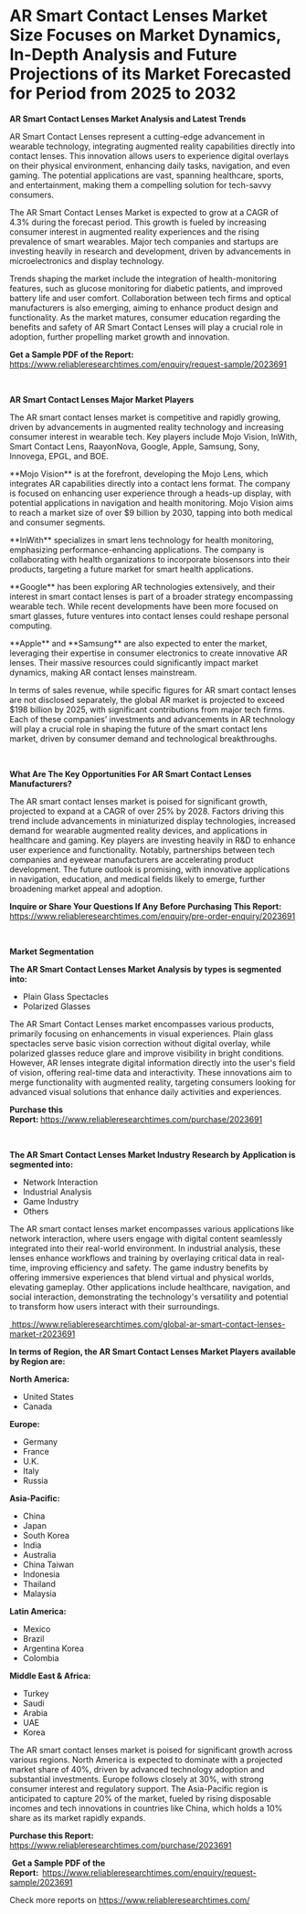 <p><h1>AR Smart Contact Lenses Market Size Focuses on Market Dynamics, In-Depth Analysis and Future Projections of its Market Forecasted for Period from 2025 to 2032</h1></p><p><strong>AR Smart Contact Lenses Market Analysis and Latest Trends</strong></p>
<p><p>AR Smart Contact Lenses represent a cutting-edge advancement in wearable technology, integrating augmented reality capabilities directly into contact lenses. This innovation allows users to experience digital overlays on their physical environment, enhancing daily tasks, navigation, and even gaming. The potential applications are vast, spanning healthcare, sports, and entertainment, making them a compelling solution for tech-savvy consumers.</p><p>The AR Smart Contact Lenses Market is expected to grow at a CAGR of 4.3% during the forecast period. This growth is fueled by increasing consumer interest in augmented reality experiences and the rising prevalence of smart wearables. Major tech companies and startups are investing heavily in research and development, driven by advancements in microelectronics and display technology. </p><p>Trends shaping the market include the integration of health-monitoring features, such as glucose monitoring for diabetic patients, and improved battery life and user comfort. Collaboration between tech firms and optical manufacturers is also emerging, aiming to enhance product design and functionality. As the market matures, consumer education regarding the benefits and safety of AR Smart Contact Lenses will play a crucial role in adoption, further propelling market growth and innovation.</p></p>
<p><strong>Get a Sample PDF of the Report:&nbsp;</strong> <a href="https://www.reliableresearchtimes.com/enquiry/request-sample/2023691?utm_campaign=3322&utm_medium=2&utm_source=Github&utm_content=ia&utm_term=06042025&utm_id=ar-smart-contact-lenses">https://www.reliableresearchtimes.com/enquiry/request-sample/2023691</a></p>
<p>&nbsp;</p>
<p><strong>AR Smart Contact Lenses Major Market Players</strong></p>
<p><p>The AR smart contact lenses market is competitive and rapidly growing, driven by advancements in augmented reality technology and increasing consumer interest in wearable tech. Key players include Mojo Vision, InWith, Smart Contact Lens, RaayonNova, Google, Apple, Samsung, Sony, Innovega, EPGL, and BOE.</p><p>**Mojo Vision** is at the forefront, developing the Mojo Lens, which integrates AR capabilities directly into a contact lens format. The company is focused on enhancing user experience through a heads-up display, with potential applications in navigation and health monitoring. Mojo Vision aims to reach a market size of over $9 billion by 2030, tapping into both medical and consumer segments.</p><p>**InWith** specializes in smart lens technology for health monitoring, emphasizing performance-enhancing applications. The company is collaborating with health organizations to incorporate biosensors into their products, targeting a future market for smart health applications.</p><p>**Google** has been exploring AR technologies extensively, and their interest in smart contact lenses is part of a broader strategy encompassing wearable tech. While recent developments have been more focused on smart glasses, future ventures into contact lenses could reshape personal computing.</p><p>**Apple** and **Samsung** are also expected to enter the market, leveraging their expertise in consumer electronics to create innovative AR lenses. Their massive resources could significantly impact market dynamics, making AR contact lenses mainstream.</p><p>In terms of sales revenue, while specific figures for AR smart contact lenses are not disclosed separately, the global AR market is projected to exceed $198 billion by 2025, with significant contributions from major tech firms. Each of these companies’ investments and advancements in AR technology will play a crucial role in shaping the future of the smart contact lens market, driven by consumer demand and technological breakthroughs.</p></p>
<p>&nbsp;</p>
<p><strong>What Are The Key Opportunities For AR Smart Contact Lenses Manufacturers?</strong></p>
<p><p>The AR smart contact lenses market is poised for significant growth, projected to expand at a CAGR of over 25% by 2028. Factors driving this trend include advancements in miniaturized display technologies, increased demand for wearable augmented reality devices, and applications in healthcare and gaming. Key players are investing heavily in R&D to enhance user experience and functionality. Notably, partnerships between tech companies and eyewear manufacturers are accelerating product development. The future outlook is promising, with innovative applications in navigation, education, and medical fields likely to emerge, further broadening market appeal and adoption.</p></p>
<p><strong>Inquire or Share Your Questions If Any Before Purchasing This Report:</strong> <a href="https://www.reliableresearchtimes.com/enquiry/pre-order-enquiry/2023691?utm_campaign=3322&utm_medium=2&utm_source=Github&utm_content=ia&utm_term=06042025&utm_id=ar-smart-contact-lenses">https://www.reliableresearchtimes.com/enquiry/pre-order-enquiry/2023691</a></p>
<p>&nbsp;</p>
<p><strong>Market Segmentation</strong></p>
<p><strong>The AR Smart Contact Lenses Market Analysis by types is segmented into:</strong></p>
<p><ul><li>Plain Glass Spectacles</li><li>Polarized Glasses</li></ul></p>
<p><p>The AR Smart Contact Lenses market encompasses various products, primarily focusing on enhancements in visual experiences. Plain glass spectacles serve basic vision correction without digital overlay, while polarized glasses reduce glare and improve visibility in bright conditions. However, AR lenses integrate digital information directly into the user's field of vision, offering real-time data and interactivity. These innovations aim to merge functionality with augmented reality, targeting consumers looking for advanced visual solutions that enhance daily activities and experiences.</p></p>
<p><strong>Purchase this Report:&nbsp;</strong><a href="https://www.reliableresearchtimes.com/purchase/2023691?utm_campaign=3322&utm_medium=2&utm_source=Github&utm_content=ia&utm_term=06042025&utm_id=ar-smart-contact-lenses">https://www.reliableresearchtimes.com/purchase/2023691</a></p>
<p>&nbsp;</p>
<p><strong>The AR Smart Contact Lenses Market Industry Research by Application is segmented into:</strong></p>
<p><ul><li>Network Interaction</li><li>Industrial Analysis</li><li>Game Industry</li><li>Others</li></ul></p>
<p><p>The AR smart contact lenses market encompasses various applications like network interaction, where users engage with digital content seamlessly integrated into their real-world environment. In industrial analysis, these lenses enhance workflows and training by overlaying critical data in real-time, improving efficiency and safety. The game industry benefits by offering immersive experiences that blend virtual and physical worlds, elevating gameplay. Other applications include healthcare, navigation, and social interaction, demonstrating the technology's versatility and potential to transform how users interact with their surroundings.</p></p>
<p><a href="https://www.reliableresearchtimes.com/global-ar-smart-contact-lenses-market-r2023691?utm_campaign=3322&utm_medium=2&utm_source=Github&utm_content=ia&utm_term=06042025&utm_id=ar-smart-contact-lenses">&nbsp;https://www.reliableresearchtimes.com/global-ar-smart-contact-lenses-market-r2023691</a></p>
<p><strong>In terms of Region, the AR Smart Contact Lenses Market Players available by Region are:</strong></p>
<p>
    <p> <strong> North America: </strong>
        <ul>
            <li>United States</li>
            <li>Canada</li>
        </ul>
        </p> 
    <p> <strong> Europe: </strong>
        <ul>
            <li>Germany</li>
            <li>France</li>
            <li>U.K.</li>
            <li>Italy</li>
            <li>Russia</li>
        </ul>
        </p> 
    <p> <strong> Asia-Pacific: </strong>
        <ul>
            <li>China</li>
            <li>Japan</li>
            <li>South Korea</li>
            <li>India</li>
            <li>Australia</li>
            <li>China Taiwan</li>
            <li>Indonesia</li>
            <li>Thailand</li>
            <li>Malaysia</li>
        </ul>
        </p> 
    <p> <strong> Latin America: </strong>
        <ul>
            <li>Mexico</li>
            <li>Brazil</li>
            <li>Argentina Korea</li>
            <li>Colombia</li>
        </ul>
        </p> 
    <p> <strong> Middle East & Africa: </strong>
        <ul>
            <li>Turkey</li>
            <li>Saudi</li>
            <li>Arabia</li>
            <li>UAE</li>
            <li>Korea</li>
        </ul>
    </p>
    </p>
<p><p>The AR smart contact lenses market is poised for significant growth across various regions. North America is expected to dominate with a projected market share of 40%, driven by advanced technology adoption and substantial investments. Europe follows closely at 30%, with strong consumer interest and regulatory support. The Asia-Pacific region is anticipated to capture 20% of the market, fueled by rising disposable incomes and tech innovations in countries like China, which holds a 10% share as its market rapidly expands.</p></p>
<p><strong>Purchase this Report: </strong><a href="https://www.reliableresearchtimes.com/purchase/2023691?utm_campaign=3322&utm_medium=2&utm_source=Github&utm_content=ia&utm_term=06042025&utm_id=ar-smart-contact-lenses">https://www.reliableresearchtimes.com/purchase/2023691</a></p>
<p>&nbsp;<strong>Get a Sample PDF of the Report:&nbsp;&nbsp;</strong><a href="https://www.reliableresearchtimes.com/enquiry/request-sample/2023691?utm_campaign=3322&utm_medium=2&utm_source=Github&utm_content=ia&utm_term=06042025&utm_id=ar-smart-contact-lenses">https://www.reliableresearchtimes.com/enquiry/request-sample/2023691</a></p>
<p><strong></strong></p>
<p>Check more reports on <a href="https://www.reliableresearchtimes.com/?utm_campaign=3322&utm_medium=2&utm_source=Github&utm_content=ia&utm_term=06042025&utm_id=ar-smart-contact-lenses">https://www.reliableresearchtimes.com/</a></p>